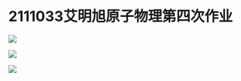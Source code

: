 # 2111033艾明旭原子物理第四次作业

![](C:\Users\86151\AppData\Roaming\marktext\images\2024-04-23-15-35-36-image.png)

![](C:\Users\86151\AppData\Roaming\marktext\images\2024-04-23-15-36-04-image.png)

![](C:\Users\86151\AppData\Roaming\marktext\images\2024-04-23-15-36-28-image.png)

